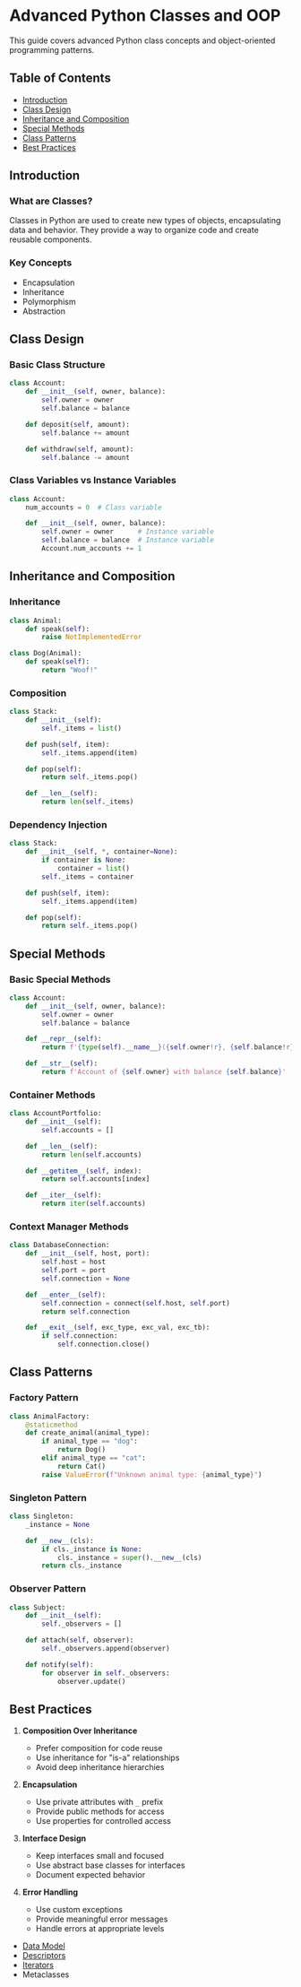 # Advanced Python Classes and OOP

This guide covers advanced Python class concepts and object-oriented programming patterns.

## Table of Contents
- [Introduction](#introduction)
- [Class Design](#class-design)
- [Inheritance and Composition](#inheritance-and-composition)
- [Special Methods](#special-methods)
- [Class Patterns](#class-patterns)
- [Best Practices](#best-practices)

## Introduction

### What are Classes?
Classes in Python are used to create new types of objects, encapsulating data and behavior. They provide a way to organize code and create reusable components.

### Key Concepts
- Encapsulation
- Inheritance
- Polymorphism
- Abstraction

## Class Design

### Basic Class Structure
```python
class Account:
    def __init__(self, owner, balance):
        self.owner = owner
        self.balance = balance

    def deposit(self, amount):
        self.balance += amount

    def withdraw(self, amount):
        self.balance -= amount
```

### Class Variables vs Instance Variables
```python
class Account:
    num_accounts = 0  # Class variable

    def __init__(self, owner, balance):
        self.owner = owner      # Instance variable
        self.balance = balance  # Instance variable
        Account.num_accounts += 1
```

## Inheritance and Composition

### Inheritance
```python
class Animal:
    def speak(self):
        raise NotImplementedError

class Dog(Animal):
    def speak(self):
        return "Woof!"
```

### Composition
```python
class Stack:
    def __init__(self):
        self._items = list()

    def push(self, item):
        self._items.append(item)

    def pop(self):
        return self._items.pop()

    def __len__(self):
        return len(self._items)
```

### Dependency Injection
```python
class Stack:
    def __init__(self, *, container=None):
        if container is None:
            container = list()
        self._items = container

    def push(self, item):
        self._items.append(item)

    def pop(self):
        return self._items.pop()
```

## Special Methods

### Basic Special Methods
```python
class Account:
    def __init__(self, owner, balance):
        self.owner = owner
        self.balance = balance

    def __repr__(self):
        return f'{type(self).__name__}({self.owner!r}, {self.balance!r})'

    def __str__(self):
        return f'Account of {self.owner} with balance {self.balance}'
```

### Container Methods
```python
class AccountPortfolio:
    def __init__(self):
        self.accounts = []

    def __len__(self):
        return len(self.accounts)

    def __getitem__(self, index):
        return self.accounts[index]

    def __iter__(self):
        return iter(self.accounts)
```

### Context Manager Methods
```python
class DatabaseConnection:
    def __init__(self, host, port):
        self.host = host
        self.port = port
        self.connection = None

    def __enter__(self):
        self.connection = connect(self.host, self.port)
        return self.connection

    def __exit__(self, exc_type, exc_val, exc_tb):
        if self.connection:
            self.connection.close()
```

## Class Patterns

### Factory Pattern
```python
class AnimalFactory:
    @staticmethod
    def create_animal(animal_type):
        if animal_type == "dog":
            return Dog()
        elif animal_type == "cat":
            return Cat()
        raise ValueError(f"Unknown animal type: {animal_type}")
```

### Singleton Pattern
```python
class Singleton:
    _instance = None

    def __new__(cls):
        if cls._instance is None:
            cls._instance = super().__new__(cls)
        return cls._instance
```

### Observer Pattern
```python
class Subject:
    def __init__(self):
        self._observers = []

    def attach(self, observer):
        self._observers.append(observer)

    def notify(self):
        for observer in self._observers:
            observer.update()
```

## Best Practices

1. **Composition Over Inheritance**
   - Prefer composition for code reuse
   - Use inheritance for "is-a" relationships
   - Avoid deep inheritance hierarchies

2. **Encapsulation**
   - Use private attributes with `_` prefix
   - Provide public methods for access
   - Use properties for controlled access

3. **Interface Design**
   - Keep interfaces small and focused
   - Use abstract base classes for interfaces
   - Document expected behavior

4. **Error Handling**
   - Use custom exceptions
   - Provide meaningful error messages
   - Handle errors at appropriate levels

- [Data Model](../advanced/data_model.md)
- [Descriptors](../advanced/descriptors.md)
- [Iterators](../advanced/iterators.md)
- Metaclasses 